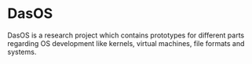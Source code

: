 # DasOS
DasOS is a research project which contains prototypes for different parts regarding OS development like kernels, virtual machines, file formats and systems.
